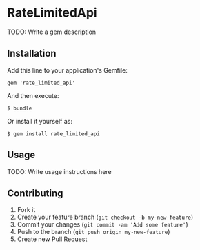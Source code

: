 # RateLimitedApi

TODO: Write a gem description

## Installation

Add this line to your application's Gemfile:

    gem 'rate_limited_api'

And then execute:

    $ bundle

Or install it yourself as:

    $ gem install rate_limited_api

## Usage

TODO: Write usage instructions here

## Contributing

1. Fork it
2. Create your feature branch (`git checkout -b my-new-feature`)
3. Commit your changes (`git commit -am 'Add some feature'`)
4. Push to the branch (`git push origin my-new-feature`)
5. Create new Pull Request
